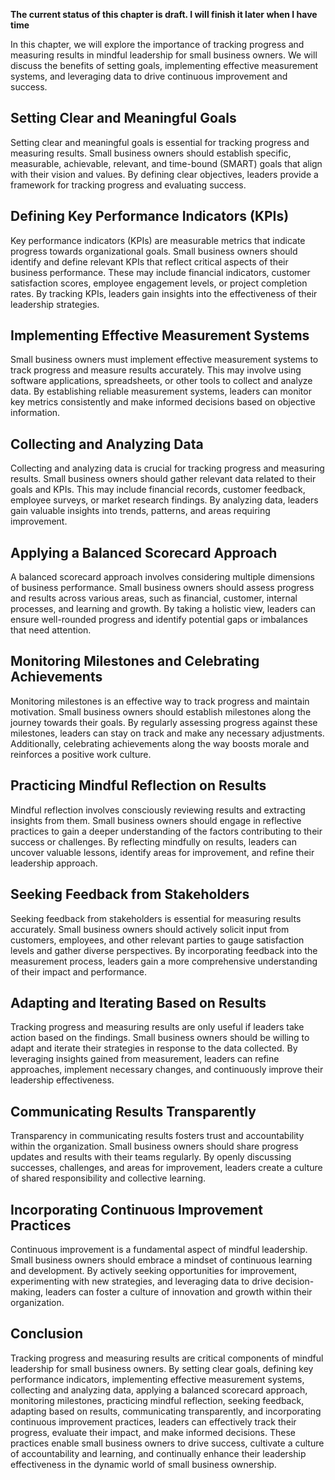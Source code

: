 **The current status of this chapter is draft. I will finish it later when I have time**

In this chapter, we will explore the importance of tracking progress and measuring results in mindful leadership for small business owners. We will discuss the benefits of setting goals, implementing effective measurement systems, and leveraging data to drive continuous improvement and success.

Setting Clear and Meaningful Goals
----------------------------------

Setting clear and meaningful goals is essential for tracking progress and measuring results. Small business owners should establish specific, measurable, achievable, relevant, and time-bound (SMART) goals that align with their vision and values. By defining clear objectives, leaders provide a framework for tracking progress and evaluating success.

Defining Key Performance Indicators (KPIs)
------------------------------------------

Key performance indicators (KPIs) are measurable metrics that indicate progress towards organizational goals. Small business owners should identify and define relevant KPIs that reflect critical aspects of their business performance. These may include financial indicators, customer satisfaction scores, employee engagement levels, or project completion rates. By tracking KPIs, leaders gain insights into the effectiveness of their leadership strategies.

Implementing Effective Measurement Systems
------------------------------------------

Small business owners must implement effective measurement systems to track progress and measure results accurately. This may involve using software applications, spreadsheets, or other tools to collect and analyze data. By establishing reliable measurement systems, leaders can monitor key metrics consistently and make informed decisions based on objective information.

Collecting and Analyzing Data
-----------------------------

Collecting and analyzing data is crucial for tracking progress and measuring results. Small business owners should gather relevant data related to their goals and KPIs. This may include financial records, customer feedback, employee surveys, or market research findings. By analyzing data, leaders gain valuable insights into trends, patterns, and areas requiring improvement.

Applying a Balanced Scorecard Approach
--------------------------------------

A balanced scorecard approach involves considering multiple dimensions of business performance. Small business owners should assess progress and results across various areas, such as financial, customer, internal processes, and learning and growth. By taking a holistic view, leaders can ensure well-rounded progress and identify potential gaps or imbalances that need attention.

Monitoring Milestones and Celebrating Achievements
--------------------------------------------------

Monitoring milestones is an effective way to track progress and maintain motivation. Small business owners should establish milestones along the journey towards their goals. By regularly assessing progress against these milestones, leaders can stay on track and make any necessary adjustments. Additionally, celebrating achievements along the way boosts morale and reinforces a positive work culture.

Practicing Mindful Reflection on Results
----------------------------------------

Mindful reflection involves consciously reviewing results and extracting insights from them. Small business owners should engage in reflective practices to gain a deeper understanding of the factors contributing to their success or challenges. By reflecting mindfully on results, leaders can uncover valuable lessons, identify areas for improvement, and refine their leadership approach.

Seeking Feedback from Stakeholders
----------------------------------

Seeking feedback from stakeholders is essential for measuring results accurately. Small business owners should actively solicit input from customers, employees, and other relevant parties to gauge satisfaction levels and gather diverse perspectives. By incorporating feedback into the measurement process, leaders gain a more comprehensive understanding of their impact and performance.

Adapting and Iterating Based on Results
---------------------------------------

Tracking progress and measuring results are only useful if leaders take action based on the findings. Small business owners should be willing to adapt and iterate their strategies in response to the data collected. By leveraging insights gained from measurement, leaders can refine approaches, implement necessary changes, and continuously improve their leadership effectiveness.

Communicating Results Transparently
-----------------------------------

Transparency in communicating results fosters trust and accountability within the organization. Small business owners should share progress updates and results with their teams regularly. By openly discussing successes, challenges, and areas for improvement, leaders create a culture of shared responsibility and collective learning.

Incorporating Continuous Improvement Practices
----------------------------------------------

Continuous improvement is a fundamental aspect of mindful leadership. Small business owners should embrace a mindset of continuous learning and development. By actively seeking opportunities for improvement, experimenting with new strategies, and leveraging data to drive decision-making, leaders can foster a culture of innovation and growth within their organization.

Conclusion
----------

Tracking progress and measuring results are critical components of mindful leadership for small business owners. By setting clear goals, defining key performance indicators, implementing effective measurement systems, collecting and analyzing data, applying a balanced scorecard approach, monitoring milestones, practicing mindful reflection, seeking feedback, adapting based on results, communicating transparently, and incorporating continuous improvement practices, leaders can effectively track their progress, evaluate their impact, and make informed decisions. These practices enable small business owners to drive success, cultivate a culture of accountability and learning, and continually enhance their leadership effectiveness in the dynamic world of small business ownership.
